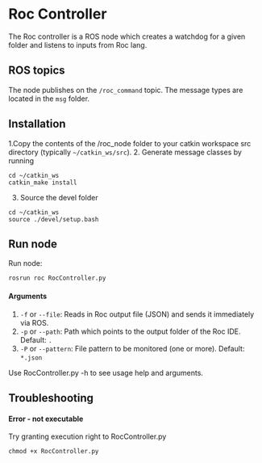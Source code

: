 # Roc Controller

The Roc controller is a ROS node which creates a watchdog for a given folder and listens to inputs from Roc lang.

## ROS topics
The node publishes on the `/roc_command` topic. The message types are located in the `msg` folder.

## Installation
1.Copy the contents of the /roc_node folder to your catkin workspace src directory (typically `~/catkin_ws/src`).
2. Generate message classes by running
```
cd ~/catkin_ws
catkin_make install
```
3. Source the devel folder
```
cd ~/catkin_ws
source ./devel/setup.bash
```

## Run node
Run node:
```
rosrun roc RocController.py 
```
#### Arguments 
1. `-f` or `--file`: Reads in Roc output file (JSON) and sends it immediately via  ROS.
2. `-p` or `--path`: Path which points to the output folder of the Roc IDE. Default: `.`
3. `-P` or `--pattern`: File pattern to be monitored (one or more). Default: `*.json`

Use RocController.py -h to see usage help and arguments.

## Troubleshooting
#### Error - not executable
Try granting execution right to RocController.py
```
chmod +x RocController.py
```
